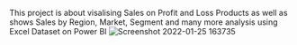 This project is about visalising Sales on Profit and Loss Products as well as shows Sales by Region, Market, Segment and many more analysis using Excel Dataset on Power BI 
![Screenshot 2022-01-25 163735](https://user-images.githubusercontent.com/89722775/150968095-6284dec2-a646-4d5d-a379-c1570a659540.png)
